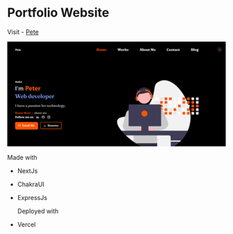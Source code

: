 # Portfolio Website

Visit - [Pete](https://pete.vercel.app)

<img width="960" alt="Screenshot 2022-01-16 154645" src="./public/myport.png">

Made with

- NextJs
- ChakraUI
- ExpressJs

  Deployed with

- Vercel

